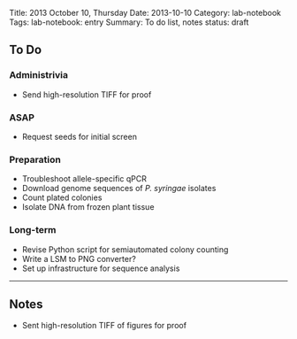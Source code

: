 Title: 2013 October 10, Thursday
Date: 2013-10-10
Category: lab-notebook
Tags: lab-notebook: entry
Summary: To do list, notes
status: draft

## To Do ##

### Administrivia ###

- Send high-resolution TIFF for proof

### ASAP ###

- Request seeds for initial screen

### Preparation ###

- Troubleshoot allele-specific qPCR
- Download genome sequences of _P. syringae_ isolates
- Count plated colonies
- Isolate DNA from frozen plant tissue

### Long-term ###

- Revise Python script for semiautomated colony counting
- Write a LSM to PNG converter?
- Set up infrastructure for sequence analysis

***

## Notes ##

- Sent high-resolution TIFF of figures for proof
